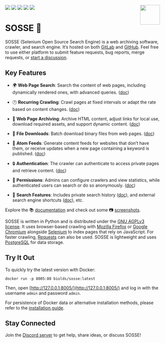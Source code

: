 <p>
  <img src="https://raw.githubusercontent.com/biolds/sosse/main/se/static/se/logo.svg" width="64" align="right">
  <a href="https://gitlab.com/biolds1/sosse/" alt="Gitlab code coverage" style="text-decoration: none">
    <img src="https://img.shields.io/gitlab/pipeline-coverage/biolds1/sosse?branch=main&style=flat-square">
  </a>
  <a href="https://gitlab.com/biolds1/sosse/-/pipelines" alt="Gitlab pipeline status" style="text-decoration: none">
    <img src="https://img.shields.io/gitlab/pipeline-status/biolds1/sosse?branch=main&style=flat-square">
  </a>
  <a href="https://sosse.readthedocs.io/en/stable/" alt="Documentation" style="text-decoration: none">
    <img src="https://img.shields.io/readthedocs/sosse?style=flat-square">
  </a>
  <a href="https://discord.gg/Vt9cMf7BGK" alt="Discord" style="text-decoration: none">
    <img src="https://img.shields.io/discord/1102142186423844944?style=flat-square&color=%235865f2">
  </a>
  <a href="https://gitlab.com/biolds1/sosse/-/blob/main/LICENSE" alt="License" style="text-decoration: none">
    <img src="https://img.shields.io/gitlab/license/biolds1/sosse?style=flat-square">
  </a>
</p>

# SOSSE 🦦

SOSSE (Selenium Open Source Search Engine) is a web archiving software, crawler, and search engine. It’s hosted on both
[GitLab](https://gitlab.com/biolds1/sosse) and [GitHub](https://github.com/biolds/sosse). Feel free to use either platform to
submit feature requests, bug reports, merge requests, or [start a discussion](https://github.com/biolds/sosse/discussions).

## Key Features

- 🌍 **Web Page Search**: Search the content of web pages, including dynamically rendered ones, with advanced queries.
  ([doc](https://sosse.readthedocs.io/en/stable/guides/search.html))

- 🕑 **Recurring Crawling**: Crawl pages at fixed intervals or adapt the rate based on content changes.
  ([doc](https://sosse.readthedocs.io/en/stable/crawl/policies.html))

- 🔖 **Web Page Archiving**: Archive HTML content, adjust links for local use, download required assets, and support
  dynamic content. ([doc](https://sosse.readthedocs.io/en/stable/guides/archive.html))

- 📂 **File Downloads**: Batch download binary files from web pages.
  ([doc](https://sosse.readthedocs.io/en/stable/guides/download.html))

- 🔔 **Atom Feeds**: Generate content feeds for websites that don’t have them, or receive updates when a new page
  containing a keyword is published.
  ([doc](https://sosse.readthedocs.io/en/stable/guides/feed_website_monitor.html))

- 🔒 **Authentication**: The crawler can authenticate to access private pages and retrieve content.
  ([doc](https://sosse.readthedocs.io/en/stable/guides/authentication.html))

- 👥 **Permissions**: Admins can configure crawlers and view statistics, while authenticated users can search or do so anonymously.
  ([doc](https://sosse.readthedocs.io/en/stable/permissions.html))

- 👤 **Search Features**: Includes private search history ([doc](https://sosse.readthedocs.io/en/stable/user/history.html)),
  and external search engine shortcuts ([doc](https://sosse.readthedocs.io/en/stable/user/shortcuts.html)), etc.

Explore the 📚 [documentation](https://sosse.readthedocs.io/en/stable/index.html) and check out some
📷 [screenshots](https://sosse.readthedocs.io/en/stable/screenshots.html).

SOSSE is written in Python and is distributed under the [GNU AGPLv3 license](https://www.gnu.org/licenses/agpl-3.0.en.html). It uses browser-based crawling with [Mozilla Firefox](https://www.mozilla.org/firefox/) or
[Google Chromium](https://www.chromium.org/Home) alongside [Selenium](https://www.selenium.dev/) to index pages that rely on JavaScript. For faster crawling, [Requests](https://docs.python-requests.org/en/latest/index.html) can also be used. SOSSE is lightweight and uses
[PostgreSQL](https://www.postgresql.org/) for data storage.

## Try It Out

To quickly try the latest version with Docker:

```
docker run -p 8005:80 biolds/sosse:latest
```

Then, open [http://127.0.0.1:8005/](http://127.0.0.1:8005/) and log in with the username `admin` and password `admin`.

For persistence of Docker data or alternative installation methods, please refer to the [installation guide](https://sosse.readthedocs.io/en/stable/install.html).

## Stay Connected

Join the [Discord server](https://discord.gg/Vt9cMf7BGK) to get help, share ideas, or discuss SOSSE!
